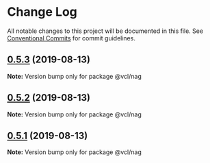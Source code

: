 # Change Log

All notable changes to this project will be documented in this file.
See [Conventional Commits](https://conventionalcommits.org) for commit guidelines.

## [0.5.3](https://github.com/vcl/nag/compare/v0.5.1...v0.5.3) (2019-08-13)

**Note:** Version bump only for package @vcl/nag





## [0.5.2](https://github.com/vcl/nag/compare/v0.5.1...v0.5.2) (2019-08-13)

**Note:** Version bump only for package @vcl/nag





## [0.5.1](https://github.com/vcl/nag/compare/v0.5.0...v0.5.1) (2019-08-13)

**Note:** Version bump only for package @vcl/nag
